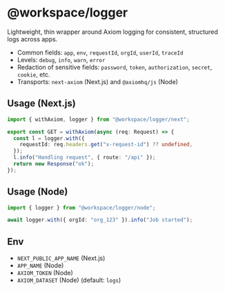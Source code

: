 # @workspace/logger

Lightweight, thin wrapper around Axiom logging for consistent, structured logs across apps.

- Common fields: `app`, `env`, `requestId`, `orgId`, `userId`, `traceId`
- Levels: `debug`, `info`, `warn`, `error`
- Redaction of sensitive fields: `password`, `token`, `authorization`, `secret`, `cookie`, etc.
- Transports: `next-axiom` (Next.js) and `@axiomhq/js` (Node)

## Usage (Next.js)

```ts
import { withAxiom, logger } from "@workspace/logger/next";

export const GET = withAxiom(async (req: Request) => {
  const l = logger.with({
    requestId: req.headers.get("x-request-id") ?? undefined,
  });
  l.info("Handling request", { route: "/api" });
  return new Response("ok");
});
```

## Usage (Node)

```ts
import { logger } from "@workspace/logger/node";

await logger.with({ orgId: "org_123" }).info("Job started");
```

## Env

- `NEXT_PUBLIC_APP_NAME` (Next.js)
- `APP_NAME` (Node)
- `AXIOM_TOKEN` (Node)
- `AXIOM_DATASET` (Node) (default: `logs`)
